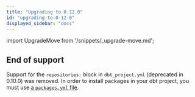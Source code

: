 ```yaml
---
title: "Upgrading to 0.12.0"
id: "upgrading-to-0-12-0"
displayed_sidebar: "docs"
---
```


import UpgradeMove from '/snippets/_upgrade-move.md';

<UpgradeMove />

## End of support

Support for the `repositories:` block in `dbt_project.yml` (deprecated in 0.10.0) was removed.
In order to install packages in your dbt project, you must use [a `packages.yml` file](/docs/build/packages#how-do-i-add-a-package-to-my-project).
